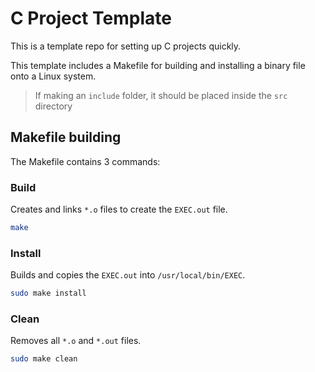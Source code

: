 # C Project Template

This is a template repo for setting up C projects quickly. 

This template includes a Makefile for building and installing a binary file onto a Linux system.

> If making an ```include``` folder, it should be placed inside the ```src``` directory

## Makefile building

The Makefile contains 3 commands:

### Build

Creates and links ```*.o``` files to create the ```EXEC.out``` file.

``` bash
make
```

### Install

Builds and copies the ```EXEC.out``` into ```/usr/local/bin/EXEC```.

``` bash
sudo make install
```

### Clean

Removes all ```*.o``` and ```*.out``` files.

``` bash
sudo make clean
```
